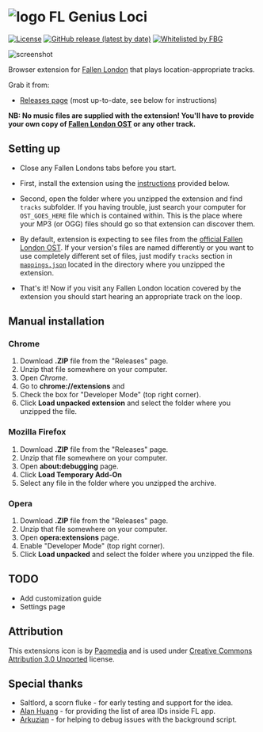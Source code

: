 # ![logo](https://raw.githubusercontent.com/lensvol/fl-genius-loci/master/images/disc_vinyl_icon.svg) FL Genius Loci

[![License](https://img.shields.io/github/license/lensvol/fl-genius-loci)](https://github.com/lensvol/fl-genius-loci/blob/master/LICENSE) [![GitHub release (latest by date)](https://img.shields.io/github/v/release/lensvol/fl-genius-loci)](https://github.com/lensvol/fl-genius-loci/releases) [![Whitelisted by FBG](https://img.shields.io/badge/-pending%20approval-black?labelColor=562d33&logo=data%3Aimage%2Fpng%3Bbase64%2CiVBORw0KGgoAAAANSUhEUgAAAEYAAABGCAMAAABG8BK2AAAB8lBMVEVWLTNXLzVZMDZZMTdaMjhbMzlbNDlcNDpdNjxeNz1fOD1fOT5hO0FiPEFjPUJlP0VlQEVnQkhpRElpRUpqRktrR0xsSE1tSU5tSk9uS1BxT1RyUFVzUVZ0U1h1VFl2VVl2VVp4V1x4WF16WV57W2B8XGF8XWF%2BXmN%2BX2R%2FYGWAYWWAYmaBY2eCY2iDZWmEZmqEZ2uGaW2Ham6IbHCJbHGKbnKLb3OMcHSOcnaOc3eQdXmRdnqSd3uTeX2Uen2Uen6WfICXfoGYf4OagYWagoWcg4echIidhYmeh4qfiIugiIyjjZClj5KmkJOmkZSnkZWok5aplJeqlZiqlpmrlpmum52wnaCzoKOzoaS0oqW1o6W2pKe3pai3pqm4p6m5qau7q628rK69rbC%2BrrG%2Fr7G%2FsLLAsbPBsrTDtLbEtrjGuLrHubvJvL7Kvb%2FLv8HMwMHNwMLNwcPOwsTPxMXRxcfRxsjSx8nTyMnTycrUycvVyszXzc7YztDZz9HZ0NHa0dLd1NXd1dbe1tff19ng2Nnh2drh2tvi29zj3N3k3t%2Fn4eLo4uPo4%2BTp5OXq5ebr5ufs5%2Bjs6Ont6enu6uru6uvv6%2Bzw7e3y7%2B%2Fy7%2FDz8PH08fH08vL39fX49vb5%2BPj6%2Bfn7%2Bvr8%2FPz9%2Ff3%2B%2Ff3%2B%2Fv7%2F%2F%2F98piQOAAACUklEQVR42mIYemAUALqrB%2FVYsigMw%2F%2Bxjdi2bY8zjG3btm173efEyerq0k4%2FOu8FfFXb1r6uDmYfX0LNyy%2B23r6%2BTg7mjyH1uJOu7SzNSc0ODw8PdvQPT64d0o39NEi4kX5rkAgVqARAIpaMONojOXMFAc8g9RPd2KxIj%2FV3sTF7%2FxzAkw9WPr9tEEfHeZYw7q%2BbCU6VfsTxlJgDL8jJoktT32DEKDF%2FQ1YZXVj6BGNqWOX0M2TV0QVfGFXAMhOQ10rn2mDcPyxTD3ktdE5u6tJYphjyqomoHzIiWaYQ8lKIjp0hw49l8iHvaXFfMOR4s0wOBHmyTDYEuZsm42WajJ9pMoGmyYSYJhOhMxO%2F3fQWUlH6Mo82iXoeQyJGX%2BYNnfvjwX%2Fz5IyIDq1gKEFfBrt0buKV9L7Rl1mgC5Ph%2FFp%2FNavzaI7Tlf2ukj%2BTEiMiIhKiIiJ%2BnSKmAGp6SYMiqGkhDcqhpok0qNKROV3s7zg3snIkydRCTeP1DBf5vcGNl99%2FPtT6wLBM71dwuSzTrG2KJ1%2FDQDTLtENNG53zhKEwlumBmgYialV77vqhJp3o0BIScSwzBDWvW2bCIJXMMmMQ9AvLTEHQ7ywzA0H%2FsswiBGWwzDoE5bPMFgSVscwOBNWYJtPMMvsQ1M0yZ48gZoCYdxAzSowrxKwSkwwh5sQ1QEgpcSd20O95JhmaM4c%2BH4LyN0hqP%2FM7NLMtnidZE%2F%2FZa5zZQ1JW%2BUxT5phUpEALj5rp5Z3VuZHhwY5rwxem5%2Bb36NxZ5xc80IuvDhZv8WP7H8blSpmvfk5tAAAAAElFTkSuQmCC)](https://community.failbettergames.com/messages.aspx?TopicID=9506&#post75863)

![screenshot](https://raw.githubusercontent.com/lensvol/fl-genius-loci/master/screenshot.png)

Browser extension for [Fallen London](https://www.fallenlondon.com/) that plays location-appropriate tracks.

Grab it from:
* [Releases page](https://github.com/lensvol/fl-genius-loci/releases) (most up-to-date, see below for instructions)

**NB: No music files are supplied with the extension! You'll have to provide
your own copy of [Fallen London OST](https://failbettergames.bandcamp.com/album/fallen-london-ost) or any other track.** 

## Setting up

* Close any Fallen Londons tabs before you start. 

* First, install the extension using the [instructions](#manual-installation) provided below.

* Second, open the folder where you unzipped the extension and find `tracks` subfolder. If you having trouble,
just search your computer for `OST_GOES_HERE` file which is contained within. This is
the place where your MP3 (or OGG) files should go so that extension can discover them.

* By default, extension is expecting to see files from the [official Fallen London OST](https://failbettergames.bandcamp.com/album/fallen-london-ost). If your version's
files are named differently or you want to use completely different set of files, just modify
`tracks` section in [`mappings.json`](https://github.com/lensvol/fl-genius-loci/blob/main/mappings.json) located
in the directory where you unzipped the extension.

* That's it! Now if you visit any Fallen London location covered by the extension you should start hearing an appropriate track on the loop.


## Manual installation

### Chrome

1. Download **.ZIP** file from the "Releases" page.
2. Unzip that file somewhere on your computer.
3. Open _Chrome_.
4. Go to **chrome://extensions** and
5. Check the box for "Developer Mode" (top right corner).
6. Click **Load unpacked extension** and select the folder where you unzipped the file. 

### Mozilla Firefox

1. Download **.ZIP** file from the "Releases" page.
2. Unzip that file somewhere on your computer.
3. Open **about:debugging** page.
4. Click **Load Temporary Add-On**
5. Select any file in the folder where you unzipped the archive.

### Opera

1. Download **.ZIP** file from the "Releases" page.
2. Unzip that file somewhere on your computer.
3. Open **opera:extensions** page.
4. Enable "Developer Mode" (top right corner).
6. Click **Load unpacked** and select the folder where you unzipped the file.

## TODO

* Add customization guide
* Settings page

## Attribution
This extensions icon is by [Paomedia](https://www.iconfinder.com/paomedia) and is used under [Creative Commons Attribution 3.0 Unported](http://creativecommons.org/licenses/by/3.0/) license.

## Special thanks
* Saltlord, a scorn fluke - for early testing and support for the idea.
* [Alan Huang](https://github.com/alanhuang122) - for providing the list of area IDs inside FL app.
* [Arkuzian](https://www.reddit.com/user/Arkuzian/) - for helping to debug issues with the background script.